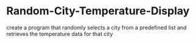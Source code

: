 # Random-City-Temperature-Display
create a program that randomly selects a city from a predefined list and retrieves the temperature data for that city
